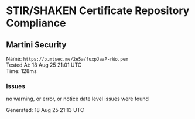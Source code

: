 # STIR/SHAKEN Certificate Repository Compliance

## Martini Security

Name: `https://p.mtsec.me/2e5a/fuxpJaaP-rWo.pem`\
Tested At: 18 Aug 25 21:01 UTC\
Time: 128ms

### Issues

no warning, or error, or notice date level issues were found

Generated: 18 Aug 25 21:13 UTC